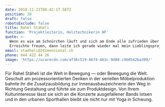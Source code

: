 ```yaml
---
date: 2018-11-21T08:42:17.587Z
position: 20
draft: false
robotsExclude: false
title: Rahel Stäheli
function: 'Projektleiterin, Holztechnikerin HF'
quote: >-
  Wenn es wie am Schnürchen läuft und sich am Ende alle zufrieden über das
  Erreichte freuen, dann leite ich gerade wieder mal mein Lieblingsprojekt.
email: staeheli@3dimensional.ch
phone: 044 422 44 26
image: 'https://ucarecdn.com/af36c519-4674-463c-9d80-c960542ba309/'
---
```

Für Rahel Stäheli ist die Welt in Bewegung — oder Bewegung die Welt. Geschult am prozessorientierten Denken in der seriellen Möbelproduktion bahnte ihr die Zusatzausbildung zur Innenausbauzeichnerin den Weg in Richtung Gestaltung und führte sie zum Produktdesign. Von Ihrem Kulturinteresse lässt sie sich an die Konzerte ausgefallener Bands lotsen und in den urbanen Sporthallen bleibt sie nicht nur mit Yoga in Schwung.
